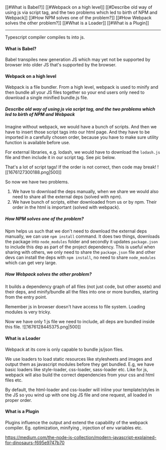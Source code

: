 [[#What is Babel?]]
[[#Webpack on a high level]]
[[#Describe old way of using js via script tag, and the two problems which led to birth of NPM and Webpack]]
[[#How NPM solves one of the problem?]]
[[#How Webpack solves the other problem?]]
[[#What is a Loader]]
[[#What is a Plugin]]


---

Typescript compiler compiles ts into js.

#### What is Babel?
Babel transpiles new generation JS which may yet not be supported by browser into older JS that's supported by the browser.

#### Webpack on a high level
Webpack is a file bundler. From a high level, webpack is used to minify and then bundle all your JS files together so your end users only need to download a single minified bundle.js file.

##### Describe old way of using js via script tag, and the two problems which led to birth of NPM and Webpack
Imagine without webpack, we would have a bunch of scripts. And then we have to insert those script tags into our html page. And they have to be imported in a carefully chosen order, because you have to make sure utility function is available before use.

For external libraries, e.g. lodash, we would have to download the `lodash.js` file and then include it in our script tag. See pic below.

That's a lot of script tags!
If the order is not correct, then code may break!
![[1676127300188.png|500]] 

So now we have two problems.
1. We have to download the deps manually, when we share we would also need to share all the external deps (solved with npm).
2. We have bunch of scripts, either downloaded from us or by npm. Their order in the html is important (solved with webpack).



##### How NPM solves one of the problem?
Npm helps us such that we don't need to download the external deps manually, we can use `npm install` command. It does two things, downloads the package into `node_modules` folder and secondly it updates `package.json` to include this dep as part of the project dependency. This is useful when sharing with others, we only need to share the `package.json` file and other devs can install the deps with `npm install`, no need to share `node_modules` which can get very large.


##### How Webpack solves the other problem?
It builds a dependency graph of all files (not just code, but other assets) and their deps, and minify/bundle all the files into one or more bundles, starting from the entry point.

Remember js in browser doesn't have access to file system. Loading modules is very tricky.

Now we have only 1 js file we need to include, all deps are bundled inside this file.
![[1676128445375.png|500]]



#### What is a Loader
Webpack at its core is only capable to bundle js/json files.

We use loaders to load static resources like stylesheets and images and output them as javascript modules before they get bundled. E.g, we have basic loaders like style-loader, css-loader, sass-loader etc. Like for js, webpack will also build the correct dependencies from your css and html files etc.

 By default, the html-loader and css-loader will inline your template/styles in the JS so you wind up with one big JS file and one request, all loaded in proper order.

#### What is a Plugin
Plugins influence the output and extend the capability of the webpack compiler. Eg. optimization, minifying , injection of env variables etc.



https://medium.com/the-node-js-collection/modern-javascript-explained-for-dinosaurs-f695e9747b70
